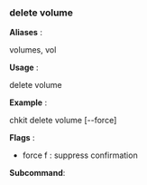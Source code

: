 
### delete volume

**Aliases**   :

volumes, vol

**Usage**     :

delete volume

**Example**   :

chkit delete volume [--force]

**Flags**     :

  + force f : suppress confirmation
  

**Subcommand**:

  


